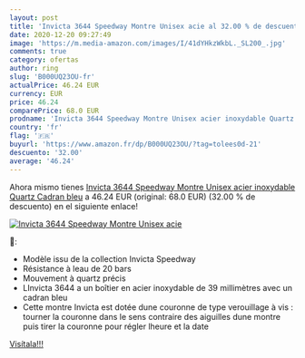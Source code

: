 ```yaml
---
layout: post
title: 'Invicta 3644 Speedway Montre Unisex acie al 32.00 % de descuento'
date: 2020-12-20 09:27:49
image: 'https://m.media-amazon.com/images/I/41dYHkzWkbL._SL200_.jpg'
comments: true
category: ofertas
author: ring
slug: 'B000UQ23OU-fr'
actualPrice: 46.24 EUR
currency: EUR
price: 46.24
comparePrice: 68.0 EUR
prodname: 'Invicta 3644 Speedway Montre Unisex acier inoxydable Quartz Cadran bleu'
country: 'fr'
flag: '🇫🇷'
buyurl: 'https://www.amazon.fr/dp/B000UQ23OU/?tag=tolees0d-21'
descuento: '32.00'
average: '46.24'
---
```


Ahora mismo tienes [Invicta 3644 Speedway Montre Unisex acier inoxydable Quartz Cadran bleu](https://www.amazon.fr/dp/B000UQ23OU/?tag=tolees0d-21) a 46.24 EUR (original: 68.0 EUR) (32.00 %  de descuento) en el siguiente enlace!

[![Invicta 3644 Speedway Montre Unisex acie](https://m.media-amazon.com/images/I/41dYHkzWkbL._SL200_.jpg)](https://www.amazon.fr/dp/B000UQ23OU/?tag=tolees0d-21)

🔎:

- Modèle issu de la collection Invicta Speedway
- Résistance à leau de 20 bars
- Mouvement à quartz précis
- LInvicta 3644 a un boîtier en acier inoxydable de 39 millimètres avec un cadran bleu
- Cette montre Invicta est dotée dune couronne de type verouillage à vis : tourner la couronne dans le sens contraire des aiguilles dune montre puis tirer la couronne pour régler lheure et la date

[Visítala!!!](https://www.amazon.fr/dp/B000UQ23OU/?tag=tolees0d-21)
